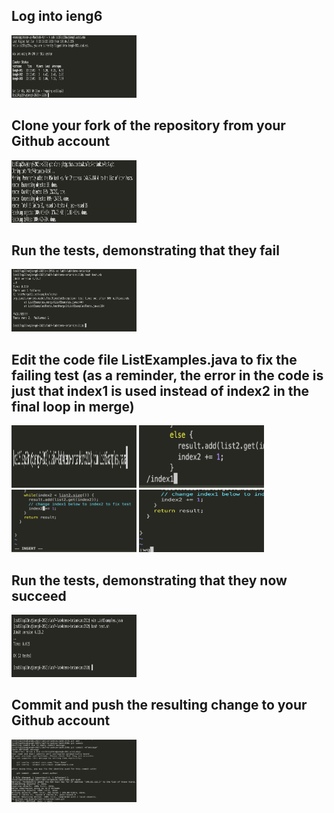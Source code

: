 ## Log into ieng6 

<img src="lab4login.png" width="200" height="100">

## Clone your fork of the repository from your Github account

<img src="lab4clone.png" width="200" height="100">

## Run the tests, demonstrating that they fail

<img src="lab4fail.png" width="200" height="100">

## Edit the code file ListExamples.java to fix the failing test (as a reminder, the error in the code is just that index1 is used instead of index2 in the final loop in merge)

<img src="lab4vimopen.png" width="200" height="100">
<img src="lab4search.png" width="200" height="100">
<img src="lab4insert.png" width="200" height="100">
<img src="lab4save.png" width="200" height="100">

## Run the tests, demonstrating that they now succeed

<img src="lab4run.png" width="200" height="100">

## Commit and push the resulting change to your Github account

<img src="lab4git.png" width="200" height="100">
